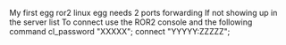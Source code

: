 My first egg
ror2 linux egg
needs 2 ports forwarding
If not showing up in the server list To connect use the ROR2 console and the following command
cl_password "XXXXX"; connect "YYYYY:ZZZZZ";
